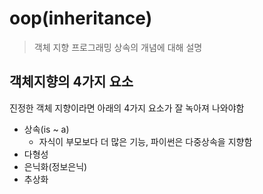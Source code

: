 # oop(inheritance)

>객체 지향 프로그래밍 상속의 개념에 대해 설명



## 객체지향의 4가지 요소

진정한 객체 지향이라면 아래의 4가지 요소가 잘 녹아져 나와야함

- 상속(is ~ a)  	
  - 자식이 부모보다 더 많은 기능,  파이썬은 다중상속을 지향함
- 다형성 
- 은닉화(정보은닉)
- 추상화